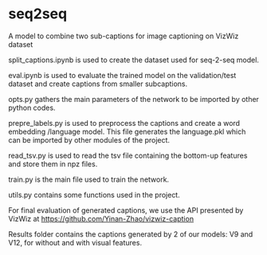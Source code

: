 # seq2seq
A model to combine two sub-captions for image captioning on VizWiz dataset

split_captions.ipynb is used to create the dataset used for seq-2-seq model.

eval.ipynb is used to evaluate the trained model on the validation/test dataset and create captions from smaller subcaptions.

opts.py gathers the main parameters of the network to be imported by other python codes.

prepre_labels.py is used to preprocess the captions and create a word embedding /language model. This file generates the 
language.pkl which can be imported by other modules of the project.

read_tsv.py is used to read the tsv file containing the bottom-up features and store them in npz files.

train.py is the main file used to train the network.

utils.py contains some functions used in the project.

For final evaluation of generated captions, we use the API presented by VizWiz at 
https://github.com/Yinan-Zhao/vizwiz-caption

Results folder contains the captions generated by 2 of our models: V9 and V12, for without and with visual features.
